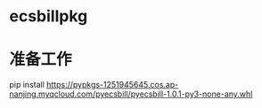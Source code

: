 # ecsbillpkg

# 准备工作

 pip install https://pypkgs-1251945645.cos.ap-nanjing.myqcloud.com/pyecsbill/pyecsbill-1.0.1-py3-none-any.whl
